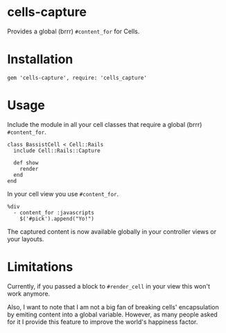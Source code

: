 # cells-capture

Provides a global (brrr) `#content_for` for Cells.


# Installation

	gem 'cells-capture', require: 'cells_capture'


# Usage

Include the module in all your cell classes that require a global (brrr) `#content_for`.

	class BassistCell < Cell::Rails
	  include Cell::Rails::Capture

	  def show
	    render
	  end
	end

In your cell view you use `#content_for`.

	%div
	  - content_for :javascripts
	    $('#pick').append("Yo!")

The captured content is now available globally in your controller views or your layouts.

# Limitations

Currently, if you passed a block to `#render_cell` in your view this won't work anymore.

Also, I want to note that I am not a big fan of breaking cells' encapsulation by emiting content into a global variable. However, as many people asked for it I provide this feature to improve the world's happiness factor.
